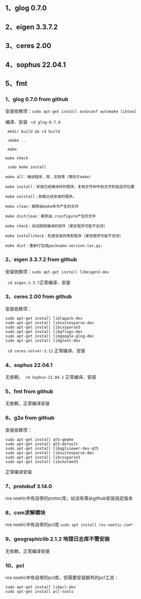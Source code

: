 ## 1、glog 0.7.0
## 2、eigen 3.3.7.2
## 3、ceres 2.00
## 4、sophus 22.04.1
## 5、fmt

### 1、glog 0.7.0 from github
安装依赖项：`` sudo apt-get install autoconf automake libtool ``

编译、安装
`` cd glog-0.7.0``

`` mkdir build && cd build``

`` cmake ..``

`` make``

``make check``

`` sudo make install``
```
make all：编译程序、库、文档等（等同于make）

make install：安装已经编译好的程序。复制文件树中到文件到指定的位置

make unistall：卸载已经安装的程序。

make clean：删除由make命令产生的文件

make distclean：删除由./configure产生的文件

make check：测试刚刚编译的软件（某些程序可能不支持）

make installcheck：检查安装的库和程序（某些程序可能不支持）

make dist：重新打包成packname-version.tar.gz。
```
### 2、eigen 3.3.7.2 from github
安装依赖项：``sudo apt-get install libeigen3-dev``

`` cd eigen-3.3.7``正常编译、安装

### 3、ceres 2.00 from github
安装依赖项：
```
sudo apt-get install liblapack-dev
sudo apt-get install libsuitesparse-dev
sudo apt-get install libcxsparse3
sudo apt-get install libgflags-dev
sudo apt-get install libgoogle-glog-dev
sudo apt-get install libgtest-dev
```

`` cd ceres-solver-3.11`` 正常编译、安装

### 4、sophus 22.04.1
无依赖，`` cd Sophus-22.04.1`` 正常编译、安装

### 5、fmt from github
无依赖，正常编译安装

### 6、g2o from github
安装依赖项：
```
sudo apt-get install qt5-qmake
sudo apt-get install qt5-default
sudo apt-get install libqglviewer-dev-qt5
sudo apt-get install libsuitesparse-dev
sudo apt-get install libcxsparse3
sudo apt-get install libcholmod3
```
正常编译安装
### 7、protobuf 3.14.0
ros noetic中有自带的protoc库，如没有需从github安装指定版本
### 8、csm求解模块
ros noetic中有自带的pcl库
``sudo apt install ros-noetic-csm* ``
### 9、geographiclib 2.1.2 地理日志库不需安装
无依赖，正常编译安装
### 10、pcl
ros noetic中有自带的pcl库，但需要安装额外的pcl工具：
```
sudo apt-get install libpcl-dev
sudo apt-get install pcl-tools
```